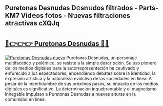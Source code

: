 ## Puretonas Desnudas D𝚎sn𝚞dos filtr𝚊dos - Parts-KM7 Vid𝚎os f𝚘tos - N𝚞evas filtr𝚊ciones atr𝚊ctivas cXQJq

# <h2><a href="http://mb8t29.tromn.icu/?c=Puretonas+Desnudas">🔗👉👉👉 Puretonas Desnudas 🔗🔗</a></h2>

[![Puretonas Desnudas nuevo](https://i.imgur.com/pEAQMta.gif)](http://mb8t29.tromn.icu/?c=Puretonas+Desnudas)
Puretonas Desnudas, un personaje multifacético y polémico, se resiste a la simple descripción. Su uso pionero de los medios digitales para la autorrepresentación ha cautivado y enfurecido a los espectadores, encendiendo debates sobre la identidad, la expresión artística y la naturaleza evolutiva de las sociedades en línea. A pesar de la incertidumbre de sus próximos pasos, su impacto en los medios digitales es significativo. La determinación inquebrantable y el magnetismo innegable impulsan a Puretonas Desnudas a nuevas alturas en la comunidad en línea.

